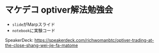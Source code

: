# マケデコ optiver解法勉強会

- `slide`がMarpスライド
- `notebook`に実験コード

SpeakerDeck: https://speakerdeck.com/richwomanbtc/optiver-trading-at-the-close-shang-wei-jie-fa-matome